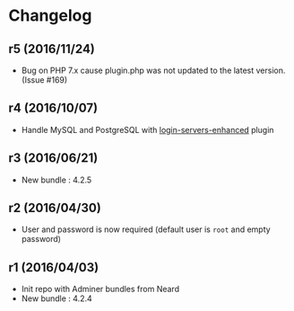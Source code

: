# Changelog

## r5 (2016/11/24)

* Bug on PHP 7.x cause plugin.php was not updated to the latest version. (Issue #169)

## r4 (2016/10/07)

* Handle MySQL and PostgreSQL with [login-servers-enhanced](https://github.com/crazy-max/login-servers-enhanced) plugin

## r3 (2016/06/21)

* New bundle : 4.2.5

## r2 (2016/04/30)

* User and password is now required  (default user is `root` and empty password)

## r1 (2016/04/03)

* Init repo with Adminer bundles from Neard
* New bundle : 4.2.4
